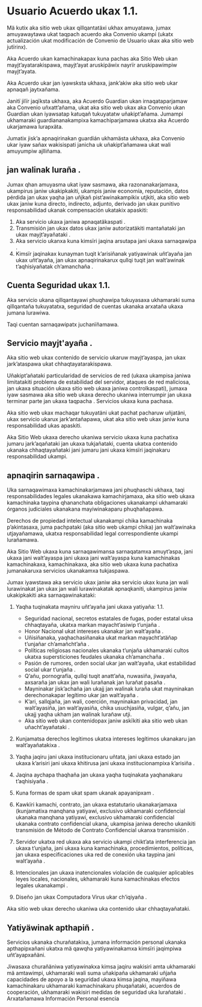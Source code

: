# Usuario Acuerdo ukax 1.1.

Mä kutix aka sitio web ukax qillqantatäxi ukhax amuyatawa, jumax amuyawaytawa ukat taqpach acuerdo aka Convenio ukampi (ukatx actualización ukat modificación de Convenio de Usuario ukax aka sitio web jutïrinx).

Aka Acuerdo ukan kamachinakapax kuna pachas aka Sitio Web ukan mayjt’ayatarakispawa, mayjt’ayat aruskipäwix nayrïr aruskipawimpiw mayjt’ayata.

Aka Acuerdo ukar jan iyawsksta ukhaxa, jank’akiw aka sitio web ukar apnaqañ jaytxañama.

Janitï jilïr jaqïksta ukhaxa, aka Acuerdo Guardian ukan irnaqataparjamaw aka Convenio uñxatt’añama, ukat aka sitio web ukax aka Convenio ukan Guardian ukan iyawsatap katuqañ tukuyatatw uñakipt’añama. Jumampi ukhamaraki guardiananakampixa kamachiparjamawa ukatxa aka Acuerdo ukarjamawa lurapxäta.

Jumatix jisk’a apnaqirinakan guardián ukhamästa ukhaxa, aka Convenio ukar iyaw sañax wakisispati janicha uk uñakipt’añamawa ukat wali amuyumpiw ajlliñama.

## jan walinak luraña .

Jumax qhan amuyasma ukat iyaw sasmawa, aka razonanakarjamaxa, ukampirus janiw ukakipkakiti, ukampis janiw economía, reputación, datos pérdida jan ukax yaqha jan uñjkañ pist’awinakampikix utjkiti, aka sitio web ukax janiw kuna directo, indirecto, adjunto, derivado jan ukax punitivo responsabilidad ukanak compensación ukatakix apaskiti:

1. Aka servicio ukaxa janiwa apnaqatäkaspati .
1. Transmisión jan ukax datos ukax janiw autorizatäkiti mantañataki jan ukax mayjt’ayañataki .
1. Aka servicio ukanxa kuna kimsïri jaqina arsutapa jani ukaxa sarnaqawipa .
1. Kimsïr jaqinakax kunayman tuqit k’arisiñanak yatiyawinak uñt’ayaña jan ukax uñt’ayaña, jan ukax apnaqirinakarux qullqi tuqit jan walt’awinak t’aqhisiyañatak ch’amanchaña .

## Cuenta Seguridad ukax 1.1.

Aka servicio ukana qillqantayawi phuqhawipa tukuyasaxa ukhamaraki suma qillqantaña tukuyatatxa, seguridad de cuentas ukanaka arxataña ukaxa jumana lurawiwa.

Taqi cuentan sarnaqawipatx juchanïñamawa.

## Servicio mayjt'ayaña .

Aka sitio web ukax contenido de servicio ukaruw mayjt’ayaspa, jan ukax jark’ataspawa ukat chhaqtayatarakispawa.

Uñakipt’añataki particularidad de servicios de red (ukaxa ukampisa janiwa limitatakiti problema de estabilidad del servidor, ataques de red maliciosa, jan ukaxa situación ukaxa sitio web ukaxa janiwa controlkaspati), jumaxa iyaw sasmawa aka sitio web ukaxa derecho ukaniwa interrumpir jan ukaxa terminar parte jan ukaxa taqpacha . Servicios ukaxa kuna pachasa.

Aka sitio web ukax machaqar tukuyatäni ukat pachat pacharuw uñjatäni, ukax servicio ukarux jark’antañapawa, ukat aka sitio web ukax janiw kuna responsabilidad ukas apaskiti.

Aka Sitio Web ukaxa derecho ukaniwa servicio ukaxa kuna pachatixa jumaru jark’aqañataki jan ukaxa tukjañataki, cuenta ukatxa contenido ukanaka chhaqtayañataki jani jumaru jani ukaxa kimsïri jaqinakaru responsabilidad ukampi.

## apnaqirin sarnaqawipa .

Uka sarnaqawimaxa kamachinakarjamawa jani phuqhaschi ukhaxa, taqi responsabilidades legales ukanakawa kamachirjamaxa, aka sitio web ukaxa kamachinaka taypina qhananchata obligaciones ukanakampi ukhamaraki órganos judiciales ukanakana mayiwinakaparu phuqhañapawa.

Derechos de propiedad intelectual ukanakampi chika kamachinaka p’akintasaxa, juma pachpataki (aka sitio web ukampi chika) jan walt’awinaka utjayañamawa, ukatxa responsabilidad legal correspondiente ukampi lurañamawa.

Aka Sitio Web ukaxa kuna sarnaqawimansa sarnaqatamxa amuyt’aspa, jani ukaxa jani walt’ayaspa jani ukaxa jani walt’ayaspa kuna kamachinakas kamachinakaxa, kamachinakaxa, aka sitio web ukaxa kuna pachatixa jumanakaruxa servicios ukanakamxa tukjaspawa.

Jumax iyawstawa aka servicio ukax janiw aka servicio ukax kuna jan wali lurawinakat jan ukax jan wali lurawinakatak apnaqkaniti, ukampirus janiw ukakipkakiti aka sarnaqawinakataki:

1. Yaqha tuqinakata mayniru uñt’ayaña jani ukaxa yatiyaña: 1.1.

   * Seguridad nacional, secretos estatales de fugas, poder estatal uksa chhaqtayaña, ukatxa markan mayacht’asiwip t’unjaña .
   * Honor Nacional ukat intereses ukanakar jan waltʼayaña .
   * Uñisiñanaka, yaqhachasiñanaka ukat markan mayachtʼatäñap tʼunjañar chʼamañchtʼaña .
   * Políticas religiosas nacionales ukanaka t’unjaña ukhamaraki cultos ukatxa supersticiones feudales ukanaka ch’amanchaña .
   * Pasión de rumores, orden social ukar jan walt’ayaña, ukat estabilidad social ukar t’unjaña .
   * Qʼañu, pornografía, qullqi tuqit anattʼaña, nuwasiña, jiwayaña, axsaraña jan ukax jan wali lurañanak jan lurañat pasaña .
   * Mayninakar jiskʼachaña jan ukajj jan walinak luraña ukat mayninakan derechonakapar legítimo ukar jan waltʼayaña .
   * Kʼari, sallqjaña, jan wali, coerción, mayninakan privacidad, jan waltʼayasiña, jan waltʼayasiña, chika usuchjasiña, vulgar, qʼañu, jan ukajj yaqha ukham jan walinak lurañaw utji.
   * Aka sitio web ukan contenidopax janiw askïkiti aka sitio web ukan uñacht’ayañataki .

1. Kunjamatsa derechos legítimos ukatxa intereses legítimos ukanakaru jan walt’ayañatakixa .
1. Yaqha jaqiru jani ukaxa institucionaru uñtata, jani ukaxa estado jan ukaxa k’arisiri jani ukaxa khitirusa jani ukaxa institucionampixa k’arisiña .
1. Jaqina aychapa thaqhaña jan ukaxa yaqha tuqinakata yaqhanakaru t’aqhisiyaña .
1. Kuna formas de spam ukat spam ukanak apayanipxam .
1. Kawkïri kamachi, contrato, jan ukaxa estatutario ukanakarjamaxa (kunjamatixa manqhana yatiyawi, exclusivo ukhamaraki confidencial ukanaka manqhana yatiyawi, exclusivo ukhamaraki confidencial ukanaka contrato confidencial ukana, ukampisa janiwa derecho ukanikiti transmisión de Método de Contrato Confidencial ukanxa transmisión .
1. Servidor ukatxa red ukaxa aka servicio ukampi chikt’ata interferencia jan ukaxa t’unjaña, jani ukaxa kuna kamachinaka, procedimientos, políticas, jan ukaxa especificaciones uka red de conexión uka taypina jani walt’ayaña .
1. Intencionales jan ukaxa inatencionales violación de cualquier aplicables leyes locales, nacionales, ukhamaraki kuna kamachinakas efectos legales ukanakampi .
1. Diseño jan ukax Computadora Virus ukar ch’iqiyaña .

Aka sitio web ukax derecho ukaniwa uka contenido ukar chhaqtayañataki.

## Yatiyäwinak apthapiñ .

Servicios ukanaka churañatakixa, jumana información personal ukanaka apthapipxañani ukatxa mä qawqha yatiyawinakamxa kimsïri jaqimpiwa uñt’ayapxañäni.

Jiwasaxa churañäniwa yatiyawinakxa kimsa jaqiru wakisiri amta ukhamaraki mä amtawimpi, ukhamaraki wali suma uñakipaña ukhamaraki uñjaña capacidades de apoyo a la seguridad ukaxa kimsa jaqina, mayiñawa kamachinakaru ukhamaraki kamachinakaru phuqañataki, acuerdos de cooperación, ukhamaraki wakisiri medidas de seguridad uka lurañataki . Arxatañamawa Información Personal esencia